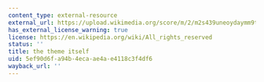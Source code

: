 ```yaml
---
content_type: external-resource
external_url: https://upload.wikimedia.org/score/m/2/m2s439uneoydaymm9tcemio3wgc7rtx/m2s439un.png
has_external_license_warning: true
license: https://en.wikipedia.org/wiki/All_rights_reserved
status: ''
title: the theme itself
uid: 5ef90d6f-a94b-4eca-ae4a-e4118c3f4df6
wayback_url: ''
---
```

